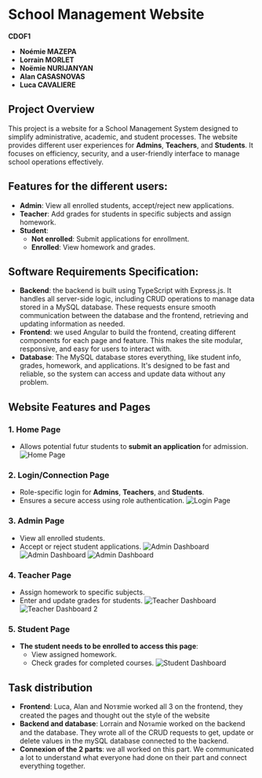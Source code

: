 # School Management Website

**CDOF1**

- **Noémie MAZEPA** 
- **Lorrain MORLET** 
- **Noëmie NURIJANYAN** 
- **Alan CASASNOVAS** 
- **Luca CAVALIERE**


## Project Overview

This project is a website for a School Management System designed to simplify administrative, academic, and student processes. 
The website provides different user experiences for **Admins**, **Teachers**, and **Students**. It focuses on efficiency, security, and a user-friendly interface to manage school operations effectively.


## Features for the different users:
- **Admin**: View all enrolled students, accept/reject new applications.
- **Teacher**: Add grades for students in specific subjects and assign homework.
- **Student**:  
  - **Not enrolled**: Submit applications for enrollment.  
  - **Enrolled**: View homework and grades.


## Software Requirements Specification: 
- **Backend**: the backend is built using TypeScript with Express.js. It handles all server-side logic, including CRUD operations to manage data stored in a MySQL database. These requests ensure smooth communication between the database and the frontend, retrieving and updating information as needed.
- **Frontend**: we used Angular to build the frontend, creating different components for each page and feature. This makes the site modular, responsive, and easy for users to interact with.  
- **Database**: The MySQL database stores everything, like student info, grades, homework, and applications. It's designed to be fast and reliable, so the system can access and update data without any problem.


## Website Features and Pages

### 1. **Home Page**
- Allows potential futur students to **submit an application** for admission.
![Home Page](https://github.com/Alan-Casasnovas0/SE_School_System/blob/Front-%26-Back/images/welcome.png)

### 2. **Login/Connection Page**
- Role-specific login for **Admins**, **Teachers**, and **Students**.
- Ensures a secure access using role authentication.
![Login Page](https://github.com/Alan-Casasnovas0/SE_School_System/blob/Front-%26-Back/images/login.png)

### 3. **Admin Page**
- View all enrolled students.
- Accept or reject student applications.
![Admin Dashboard](https://github.com/Alan-Casasnovas0/SE_School_System/blob/Front-%26-Back/images/manager.png)
![Admin Dashboard](https://github.com/Alan-Casasnovas0/SE_School_System/blob/Front-%26-Back/images/manager2.png)
![Admin Dashboard](https://github.com/Alan-Casasnovas0/SE_School_System/blob/Front-%26-Back/images/manager3.png)

### 4. **Teacher Page**
- Assign homework to specific subjects.
- Enter and update grades for students.
![Teacher Dashboard](https://github.com/Alan-Casasnovas0/SE_School_System/blob/Front-%26-Back/images/teacher1.png)
![Teacher Dashboard 2](https://github.com/Alan-Casasnovas0/SE_School_System/blob/Front-%26-Back/images/teacher2.png)

### 5. **Student Page**
- **The student needs to be enrolled to access this page**:
  - View assigned homework.
  - Check grades for completed courses.
![Student Dashboard](https://github.com/Alan-Casasnovas0/SE_School_System/blob/Front-%26-Back/images/student.png)


## Task distribution
- **Frontend**: Luca, Alan and Noรซmie worked all 3 on the frontend, they created the pages and thought out the style of the website
- **Backend and database**: Lorrain and Noรฉmie worked on the backend and the database. They wrote all of the CRUD requests to get, update or delete values in the mySQL database connected to the backend.
- **Connexion of the 2 parts**: we all worked on this part. We communicated a lot to understand what everyone had done on their part and connect everything together.
